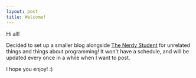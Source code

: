 ```yaml
---
layout: post
title: Welcome!
---
```


Hi all!

Decided to set up a smaller blog alongside [The Nerdy Student](http://thenerdystudent.com) for unrelated things and things about programming! It won't have a schedule, and will be updated every once in a while when I want to post.

I hope you enjoy! :)
